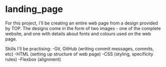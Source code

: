 # landing_page

For this project, I'll be creating an entire web page from a design provided by TOP. The designs come in the form of two images - one of the complete website, and one with details about fonts and colours used on the web page. 

Skills I'll be practising:
-Git, GitHub (writing commit messages, commits, etc)
-HTML (setting up structure of web page)
-CSS (styling, specificity rules)
-Flexbox (alignment)